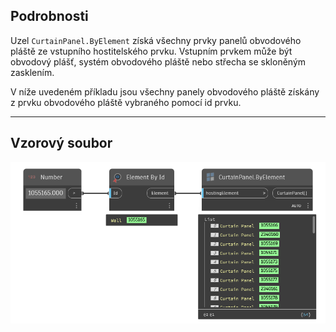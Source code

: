 ## Podrobnosti
Uzel `CurtainPanel.ByElement` získá všechny prvky panelů obvodového pláště ze vstupního hostitelského prvku. Vstupním prvkem může být obvodový plášť, systém obvodového pláště nebo střecha se skloněným zasklením.

V níže uvedeném příkladu jsou všechny panely obvodového pláště získány z prvku obvodového pláště vybraného pomocí id prvku.
___
## Vzorový soubor

![CurtainPanel.ByElement](./Revit.Elements.CurtainPanel.ByElement_img.jpg)
